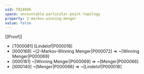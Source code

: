 ```yaml
---
uid: T024006
space: uncountable-particular-point-topology
property: 2-markov-winning-menger
value: false
---
```

[[Proof]]

* [T000081] [Lindelof|P000018]
* [I000168] ~[2-Markov-Winning Menger|P000072] => ~[Winning Menger|P000069]
* [I000161] ~[Winning Menger|P000069] => ~[Menger|P000066]
* [I000140] ~[Menger|P000066] => ~[Lindelof|P000018]

